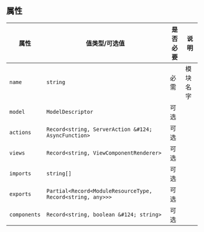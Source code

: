 ## 属性

| 属性 | 值类型/可选值 | 是否必要 | 说明 |
| --- | --- | --- | --- |
| `name` | `string` | 必需 | 模块名字 |
| `model` | `ModelDescriptor` | 可选 |  |
| `actions` | `Record<string, ServerAction &#124; AsyncFunction>` | 可选 |  |
| `views` | `Record<string, ViewComponentRenderer>` | 可选 |  |
| `imports` | `string[]` | 可选 |  |
| `exports` | `Partial<Record<ModuleResourceType, Record<string, any>>>` | 可选 |  |
| `components` | `Record<string, boolean &#124; string>` | 可选 |  |

